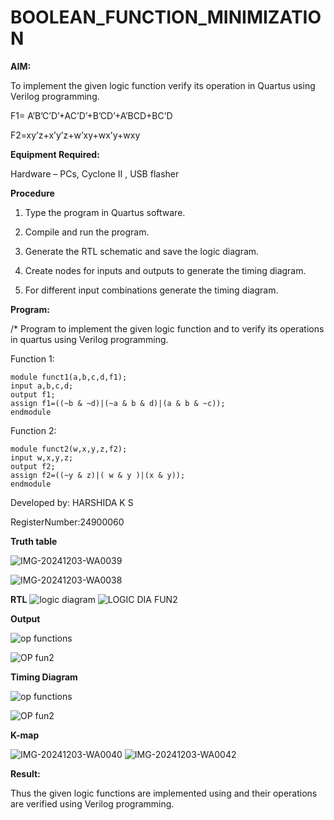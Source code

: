 # BOOLEAN_FUNCTION_MINIMIZATION

**AIM:**

To implement the given logic function verify its operation in Quartus using Verilog programming.

F1= A’B’C’D’+AC’D’+B’CD’+A’BCD+BC’D 

F2=xy’z+x’y’z+w’xy+wx’y+wxy

**Equipment Required:**

Hardware – PCs, Cyclone II , USB flasher

**Procedure**

1.	Type the program in Quartus software.

2.	Compile and run the program.

3.	Generate the RTL schematic and save the logic diagram.

4.	Create nodes for inputs and outputs to generate the timing diagram.

5.	For different input combinations generate the timing diagram.


**Program:**

/* Program to implement the given logic function and to verify its operations in quartus using Verilog programming. 

Function 1:

    module funct1(a,b,c,d,f1);
    input a,b,c,d;
    output f1;
    assign f1=((~b & ~d)|(~a & b & d)|(a & b & ~c));
    endmodule


Function 2:

    module funct2(w,x,y,z,f2);
    input w,x,y,z;
    output f2;
    assign f2=((~y & z)|( w & y )|(x & y));
    endmodule





Developed by: HARSHIDA K S

RegisterNumber:24900060

**Truth table**

![IMG-20241203-WA0039](https://github.com/user-attachments/assets/3166a064-80c9-47d1-8d23-6c6bbb738dee)

![IMG-20241203-WA0038](https://github.com/user-attachments/assets/c27a3fc0-a51e-4bcd-a7fd-eaf05a3a96c1)




**RTL**
![logic diagram](https://github.com/user-attachments/assets/8104046c-7357-4dee-bc6a-f07cccf165e0)
![LOGIC DIA FUN2](https://github.com/user-attachments/assets/5e7a3067-dfaa-4dbc-9668-b4dee94c609f)

**Output**

![op functions](https://github.com/user-attachments/assets/3e9d24ab-ac12-48a3-8c2c-5811715dc07d)

![OP fun2](https://github.com/user-attachments/assets/5abf3f3d-c0f6-4aeb-8faa-33b288dd9080)



**Timing Diagram**

![op functions](https://github.com/user-attachments/assets/f4a38d31-33f8-4587-a889-1a9f17e40601)

![OP fun2](https://github.com/user-attachments/assets/98f03472-02cf-4f1b-b299-5fb44acaa15a)

**K-map**

![IMG-20241203-WA0040](https://github.com/user-attachments/assets/69e0c663-2406-4560-948b-dfd3200b4e01)
![IMG-20241203-WA0042](https://github.com/user-attachments/assets/73050ec6-3d41-4d9d-91c0-94f56ccd3291)




**Result:**

Thus the given logic functions are implemented using and their operations are verified using Verilog programming.

